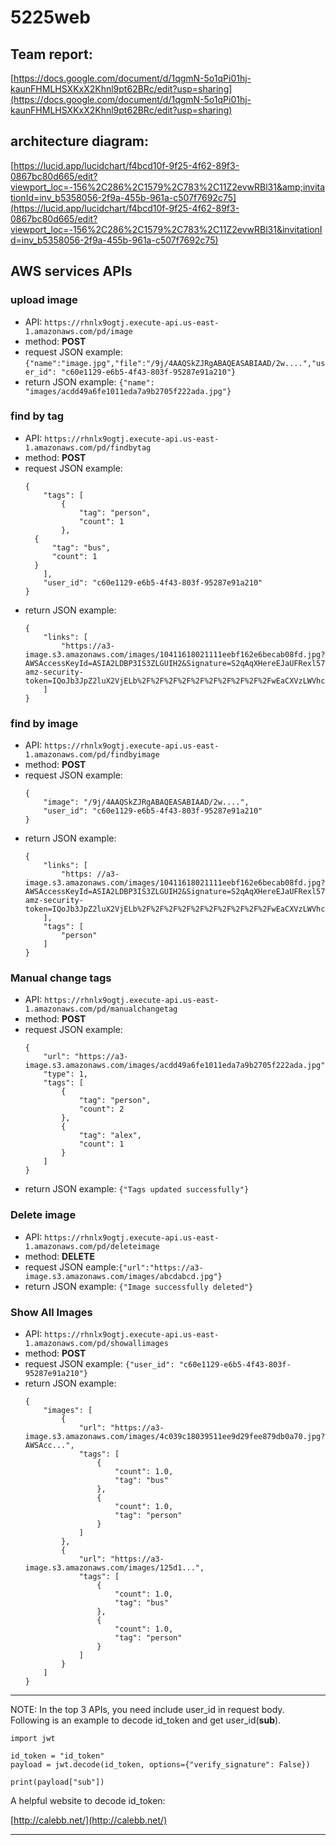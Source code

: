 # 5225web

## Team report:

[https://docs.google.com/document/d/1qgmN-5o1qPi01hj-kaunFHMLHSXKxX2Khnl9pt62BRc/edit?usp=sharing](https://docs.google.com/document/d/1qgmN-5o1qPi01hj-kaunFHMLHSXKxX2Khnl9pt62BRc/edit?usp=sharing)

## architecture diagram:

[https://lucid.app/lucidchart/f4bcd10f-9f25-4f62-89f3-0867bc80d665/edit?viewport_loc=-156%2C286%2C1579%2C783%2C11Z2evwRBl31&amp;invitationId=inv_b5358056-2f9a-455b-961a-c507f7692c75](https://lucid.app/lucidchart/f4bcd10f-9f25-4f62-89f3-0867bc80d665/edit?viewport_loc=-156%2C286%2C1579%2C783%2C11Z2evwRBl31&invitationId=inv_b5358056-2f9a-455b-961a-c507f7692c75)

## AWS services APIs

### upload image

- API:  `https://rhnlx9ogtj.execute-api.us-east-1.amazonaws.com/pd/image`
- method: **POST**
- request JSON example: `{"name":"image.jpg","file":"/9j/4AAQSkZJRgABAQEASABIAAD/2w....","user_id": "c60e1129-e6b5-4f43-803f-95287e91a210"}`
- return JSON example: `{"name": "images/acdd49a6fe1011eda7a9b2705f222ada.jpg"}`

### find by tag

- API:  `https://rhnlx9ogtj.execute-api.us-east-1.amazonaws.com/pd/findbytag`
- method: **POST**
- request JSON example:
  ```
  {
      "tags": [
          {
              "tag": "person",
              "count": 1
          },
  	{
  	    "tag": "bus",
  	    "count": 1
  	}
      ],
      "user_id": "c60e1129-e6b5-4f43-803f-95287e91a210"
  }
  ```
- return JSON example:
  ```
  {
      "links": [
          "https://a3-image.s3.amazonaws.com/images/10411618021111eebf162e6becab08fd.jpg?AWSAccessKeyId=ASIA2LDBP3IS3ZLGUIH2&Signature=S2qAqXHereEJaUFRexl57%2FeVTxc%3D&x-amz-security-token=IQoJb3JpZ2luX2VjELb%2F%2F%2F%2F%2F%2F%2F%2F%2F%2FwEaCXVzLWVhc3QtMSJHMEUCIFltOSd3Qf%2FVQUB%2Bbd%2BsPYfQBjf55WWNBivrJFB5rL%2FsAiEA0NwZzKApctSCoBVUaCUZW9MFn0VySukypO80iukJC7Aq%2FQII7v%2F%2F%2F%2F%2F%2F%2F%2F%2F%2FARAAGgw3MTEwMjE1NTAxMTciDO5Hjl5%2F7U3%2BT70ZkyrRAnUmEESxq%2BrBpc6h%2FRybZz9KMMkO%2FYt5bvSsQ9jYQGBbVHaQtw61fj2XekiyXoF%2BTvqc%2B5Hiphx19bZVTCeeNPhCe2RfRccKCJPrcL1eb8l7nv3oSOb9iRG7wcl0GljhO2%2FSI0%2FHQveaR16RyfHUtgL8S1zna0rC0cqiBoF9xcS42dkGbtVUnBVq78O4vBAo12EZbQb5hIlltNyitxNGlAej4dYGcM%2FGbXjjJQ2yXXlh2Jix8wdkhfvcjOeKKTbBMAWqhmVXAJmn5vFfk8pl58nXFJm2Nwa9sy6tf8SdAvuB%2BjYk4zBxh2kFckGr0M1Px%2BBujpDVnXailcG1aI7W5laGZtsSHnEsRxg0HE4m4YtmoVztqXN01KaDs%2BawQYBiRR8XsDQjoexiAvhyrGhIYP943BMDoTL1RbciFBikhChrwG8qXqycESOiGVaC2yzLRQEwgPfsowY6ngHAnoJ5ZoIJJ2thxarP%2BpY1OgRiB73QL7EdL%2BT1uCI4EkhKfmPIQWW2BzfiTI%2BqTvB5hpXHZKJu0iC83Ks939trgNnrHqHu8ef5gN1eZrOFETKtXT2aaH3E3Kds3cEsMGwyk5yONTEp3TLyKG458n7iGA6xZHj5jn3WT7gSvYVSbqb7%2F167qyEPUrZeG9EOnYOEHXFKFodddTIhnd2XAw%3D%3D&Expires=1685798997"
      ]
  }
  ```

### find by image

- API:  `https://rhnlx9ogtj.execute-api.us-east-1.amazonaws.com/pd/findbyimage`
- method: **POST**
- request JSON example:
  ```
  {
      "image": "/9j/4AAQSkZJRgABAQEASABIAAD/2w....",
      "user_id": "c60e1129-e6b5-4f43-803f-95287e91a210"
  }
  ```
- return JSON example:
  ```
  {
      "links": [
          "https: //a3-image.s3.amazonaws.com/images/10411618021111eebf162e6becab08fd.jpg?AWSAccessKeyId=ASIA2LDBP3IS3ZLGUIH2&Signature=S2qAqXHereEJaUFRexl57%2FeVTxc%3D&x-amz-security-token=IQoJb3JpZ2luX2VjELb%2F%2F%2F%2F%2F%2F%2F%2F%2F%2FwEaCXVzLWVhc3QtMSJHMEUCIFltOSd3Qf%2FVQUB%2Bbd%2BsPYfQBjf55WWNBivrJFB5rL%2FsAiEA0NwZzKApctSCoBVUaCUZW9MFn0VySukypO80iukJC7Aq%2FQII7v%2F%2F%2F%2F%2F%2F%2F%2F%2F%2FARAAGgw3MTEwMjE1NTAxMTciDO5Hjl5%2F7U3%2BT70ZkyrRAnUmEESxq%2BrBpc6h%2FRybZz9KMMkO%2FYt5bvSsQ9jYQGBbVHaQtw61fj2XekiyXoF%2BTvqc%2B5Hiphx19bZVTCeeNPhCe2RfRccKCJPrcL1eb8l7nv3oSOb9iRG7wcl0GljhO2%2FSI0%2FHQveaR16RyfHUtgL8S1zna0rC0cqiBoF9xcS42dkGbtVUnBVq78O4vBAo12EZbQb5hIlltNyitxNGlAej4dYGcM%2FGbXjjJQ2yXXlh2Jix8wdkhfvcjOeKKTbBMAWqhmVXAJmn5vFfk8pl58nXFJm2Nwa9sy6tf8SdAvuB%2BjYk4zBxh2kFckGr0M1Px%2BBujpDVnXailcG1aI7W5laGZtsSHnEsRxg0HE4m4YtmoVztqXN01KaDs%2BawQYBiRR8XsDQjoexiAvhyrGhIYP943BMDoTL1RbciFBikhChrwG8qXqycESOiGVaC2yzLRQEwgPfsowY6ngHAnoJ5ZoIJJ2thxarP%2BpY1OgRiB73QL7EdL%2BT1uCI4EkhKfmPIQWW2BzfiTI%2BqTvB5hpXHZKJu0iC83Ks939trgNnrHqHu8ef5gN1eZrOFETKtXT2aaH3E3Kds3cEsMGwyk5yONTEp3TLyKG458n7iGA6xZHj5jn3WT7gSvYVSbqb7%2F167qyEPUrZeG9EOnYOEHXFKFodddTIhnd2XAw%3D%3D&Expires=1685798997"
      ],
      "tags": [
          "person"
      ]
  }
  ```

### Manual change tags

- API:  `https://rhnlx9ogtj.execute-api.us-east-1.amazonaws.com/pd/manualchangetag`
- method: **POST**
- request JSON example:
  ```
  {
      "url": "https://a3-image.s3.amazonaws.com/images/acdd49a6fe1011eda7a9b2705f222ada.jpg",
      "type": 1,
      "tags": [
          {
              "tag": "person",
              "count": 2
          },
          {
              "tag": "alex",
              "count": 1
          }
      ]
  }
  ```
- return JSON example: `{"Tags updated successfully"}`

### Delete image

- API:  `https://rhnlx9ogtj.execute-api.us-east-1.amazonaws.com/pd/deleteimage`
- method: **DELETE**
- request JSON eample:`{"url":"https://a3-image.s3.amazonaws.com/images/abcdabcd.jpg"}`
- return JSON example: `{"Image successfully deleted"}`

### Show All Images

- API:  `https://rhnlx9ogtj.execute-api.us-east-1.amazonaws.com/pd/showallimages`
- method: **POST**
- request JSON example: `{"user_id": "c60e1129-e6b5-4f43-803f-95287e91a210"}`
- return JSON example:
  ```
  {
      "images": [
          {
              "url": "https://a3-image.s3.amazonaws.com/images/4c039c18039511ee9d29fee879db0a70.jpg?AWSAcc...",
              "tags": [
                  {
                      "count": 1.0,
                      "tag": "bus"
                  },
                  {
                      "count": 1.0,
                      "tag": "person"
                  }
              ]
          },
          {
              "url": "https://a3-image.s3.amazonaws.com/images/125d1...",
              "tags": [
                  {
                      "count": 1.0,
                      "tag": "bus"
                  },
                  {
                      "count": 1.0,
                      "tag": "person"
                  }
              ]
          }
      ]
  }
  ```

---

NOTE: In the top 3 APIs, you need include user_id in request body. Following is an example to decode id_token and get user_id(**sub**).

```
import jwt

id_token = "id_token"
payload = jwt.decode(id_token, options={"verify_signature": False})

print(payload["sub"])
```

A helpful website to decode id_token:

[http://calebb.net/](http://calebb.net/)

---
